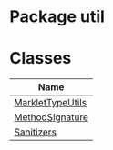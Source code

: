 Package util
============
Classes
=======
| Name                                    |
| --------------------------------------- |
| [MarkletTypeUtils](MarkletTypeUtils.md) |
| [MethodSignature](MethodSignature.md)   |
| [Sanitizers](Sanitizers.md)             |

